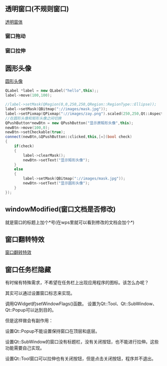 ## 透明窗口(不规则窗口)

[透明窗体](https://blog.csdn.net/zzwdkxx/article/details/30034403)

### 窗口拖动

### 窗口拉伸

## 圆形头像 

[圆形头像](https://zhuanlan.zhihu.com/p/131260375)

```cpp
QLabel *label = new QLabel("hello",this);;
label->move(100,100);

//label->setMask(QRegion(0,0,250,250,QRegion::RegionType::Ellipse));
label->setMask(QBitmap("://images/mask.jpg"));
label->setPixmap(QPixmap("://images/zay.png").scaled(250,250,Qt::AspectRatioMode::KeepAspectRatio));
//在圆形头像和矩形头像之间切换
QPushButton*newBtn = new QPushButton("显示原矩形头像",this);
newBtn->move(100,0);
newBtn->setCheckable(true);
connect(newBtn,&QPushButton::clicked,this,[=](bool check)
{
    if(check)
    {
        label->clearMask();
        newBtn->setText("显示矩形头像");
    }
    else
    {
        label->setMask(QBitmap("://images/mask.jpg"));
        newBtn->setText("显示圆形头像");
    }
});
```



## windowModified(窗口文档是否修改)

就是窗口的标题上加个*号(在wps里就可以看到修改的文档会加个\*)

## 窗口翻转特效

[窗口翻转特效](https://blog.csdn.net/wanghualin033/article/details/78619222)



## 窗口任务栏隐藏

有时候有特殊需求，不希望在任务栏上出现应用程序的图标。该怎么办呢？

其实可以通过设置窗口标志来实现。

调用QWidget的setWindowFlags()函数。 设置为Qt::Tool、Qt::SubWindow、Qt::Popup可以达到目的。



但是这样做会有副作用：

设置Qt::Popup不能设置保持窗口在顶层和底层。

设置Qt::SubWindow的窗口没有标题栏，没有关闭按钮，也不能进行拉伸。这些功能需要自己实现。

设置Qt::Tool窗口可以拉伸也有关闭按钮，但是点击关闭按钮，程序并不退出。

